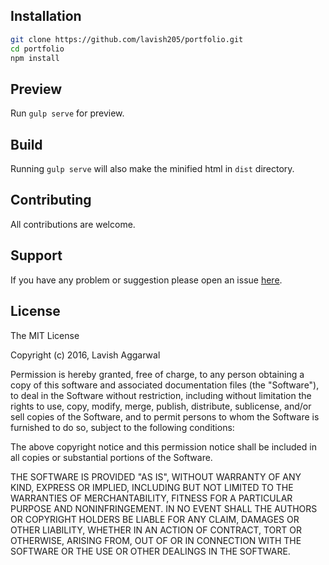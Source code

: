 ## Installation
```bash
git clone https://github.com/lavish205/portfolio.git
cd portfolio
npm install
```
## Preview

Run `gulp serve` for preview.

## Build

Running `gulp serve` will also make the minified html in `dist` directory.

## Contributing

All contributions are welcome.

## Support

If you have any problem or suggestion please open an issue [here](https://github.com/lavish205/portfolio/issues).

## License

The MIT License

Copyright (c) 2016, Lavish Aggarwal

Permission is hereby granted, free of charge, to any person
obtaining a copy of this software and associated documentation
files (the "Software"), to deal in the Software without
restriction, including without limitation the rights to use,
copy, modify, merge, publish, distribute, sublicense, and/or sell
copies of the Software, and to permit persons to whom the
Software is furnished to do so, subject to the following
conditions:

The above copyright notice and this permission notice shall be
included in all copies or substantial portions of the Software.

THE SOFTWARE IS PROVIDED "AS IS", WITHOUT WARRANTY OF ANY KIND,
EXPRESS OR IMPLIED, INCLUDING BUT NOT LIMITED TO THE WARRANTIES
OF MERCHANTABILITY, FITNESS FOR A PARTICULAR PURPOSE AND
NONINFRINGEMENT. IN NO EVENT SHALL THE AUTHORS OR COPYRIGHT
HOLDERS BE LIABLE FOR ANY CLAIM, DAMAGES OR OTHER LIABILITY,
WHETHER IN AN ACTION OF CONTRACT, TORT OR OTHERWISE, ARISING
FROM, OUT OF OR IN CONNECTION WITH THE SOFTWARE OR THE USE OR
OTHER DEALINGS IN THE SOFTWARE.
